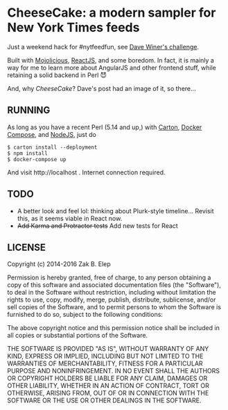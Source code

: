 # CheeseCake: a modern sampler for New York Times feeds

Just a weekend hack for #nytfeedfun, see [Dave Winer's challenge][0].

[0]: http://scripting.com/2014/05/16/?#a1400253877

Built with [Mojolicious][1], [ReactJS][2], and some boredom.  In fact,
it is mainly a way for me to learn more about AngularJS and other frontend
stuff, while retaining a solid backend in Perl :smiling_imp:

And, why _CheeseCake_?  Dave's post had an image of it, so there...

[1]: http://mojolicio.us
[2]: https://facebook.github.io/react

## RUNNING

As long as you have a recent Perl (5.14 and up,)
with [Carton][3], [Docker Compose][4], and [NodeJS][5], just do

    $ carton install --deployment
    $ npm install
    $ docker-compose up

And visit http://localhost .  Internet connection required.

[3]: https://metacpan.org/pod/Carton
[4]: https://docs.docker.com/compose
[5]: https://nodejs.org

## TODO

- A better look and feel lol: thinking about Plurk-style timeline...
  Revisit this, as it seems viable in React now.
- ~~Add Karma and Protractor tests~~ Add new tests for React

## LICENSE

Copyright (c) 2014-2016 Zak B. Elep

Permission is hereby granted, free of charge, to any person obtaining a
copy of this software and associated documentation files (the
"Software"), to deal in the Software without restriction, including
without limitation the rights to use, copy, modify, merge, publish,
distribute, sublicense, and/or sell copies of the Software, and to
permit persons to whom the Software is furnished to do so, subject to
the following conditions:

The above copyright notice and this permission notice shall be included
in all copies or substantial portions of the Software.

THE SOFTWARE IS PROVIDED "AS IS", WITHOUT WARRANTY OF ANY KIND, EXPRESS
OR IMPLIED, INCLUDING BUT NOT LIMITED TO THE WARRANTIES OF
MERCHANTABILITY, FITNESS FOR A PARTICULAR PURPOSE AND NONINFRINGEMENT.
IN NO EVENT SHALL THE AUTHORS OR COPYRIGHT HOLDERS BE LIABLE FOR ANY
CLAIM, DAMAGES OR OTHER LIABILITY, WHETHER IN AN ACTION OF CONTRACT,
TORT OR OTHERWISE, ARISING FROM, OUT OF OR IN CONNECTION WITH THE
SOFTWARE OR THE USE OR OTHER DEALINGS IN THE SOFTWARE.
